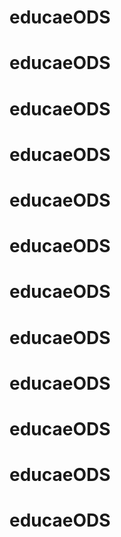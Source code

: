 # educaeODS
# educaeODS
# educaeODS
# educaeODS
# educaeODS
# educaeODS
# educaeODS
# educaeODS
# educaeODS
# educaeODS
# educaeODS
# educaeODS
